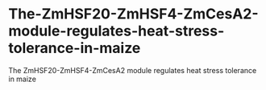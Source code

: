 # The-ZmHSF20-ZmHSF4-ZmCesA2-module-regulates-heat-stress-tolerance-in-maize
The ZmHSF20-ZmHSF4-ZmCesA2 module regulates heat stress tolerance in maize
